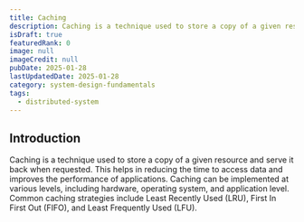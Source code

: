 ```yaml
---
title: Caching
description: Caching is a technique used to store a copy of a given resource and serve it back when requested. This helps in reducing the time to access data and improves the performance of applications. Caching can be implemented at various levels, including hardware, operating system, and application level. Common caching strategies include Least Recently Used (LRU), First In First Out (FIFO), and Least Frequently Used (LFU).
isDraft: true
featuredRank: 0
image: null
imageCredit: null
pubDate: 2025-01-28
lastUpdatedDate: 2025-01-28
category: system-design-fundamentals
tags:
  - distributed-system
---
```


## Introduction

Caching is a technique used to store a copy of a given resource and serve it back when requested. This helps in reducing the time to access data and improves the performance of applications. Caching can be implemented at various levels, including hardware, operating system, and application level. Common caching strategies include Least Recently Used (LRU), First In First Out (FIFO), and Least Frequently Used (LFU).
